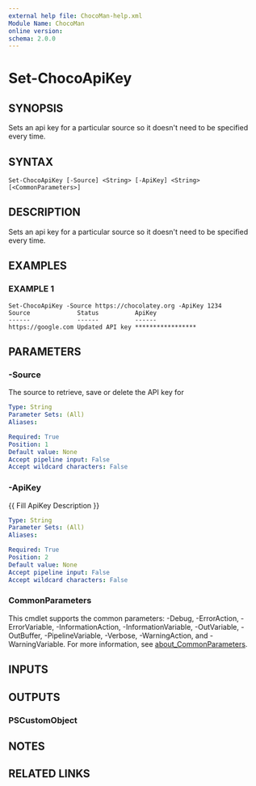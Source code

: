 ```yaml
---
external help file: ChocoMan-help.xml
Module Name: ChocoMan
online version:
schema: 2.0.0
---
```


# Set-ChocoApiKey

## SYNOPSIS
Sets an api key for a particular source so it doesn't need to be specified every time.

## SYNTAX

```
Set-ChocoApiKey [-Source] <String> [-ApiKey] <String> [<CommonParameters>]
```

## DESCRIPTION
Sets an api key for a particular source so it doesn't need to be specified every time.

## EXAMPLES

### EXAMPLE 1
```
Set-ChocoApiKey -Source https://chocolatey.org -ApiKey 1234
Source             Status          ApiKey
------             ------          ------
https://google.com Updated API key *****************
```

## PARAMETERS

### -Source
The source to retrieve, save or delete the API key for

```yaml
Type: String
Parameter Sets: (All)
Aliases:

Required: True
Position: 1
Default value: None
Accept pipeline input: False
Accept wildcard characters: False
```

### -ApiKey
{{ Fill ApiKey Description }}

```yaml
Type: String
Parameter Sets: (All)
Aliases:

Required: True
Position: 2
Default value: None
Accept pipeline input: False
Accept wildcard characters: False
```

### CommonParameters
This cmdlet supports the common parameters: -Debug, -ErrorAction, -ErrorVariable, -InformationAction, -InformationVariable, -OutVariable, -OutBuffer, -PipelineVariable, -Verbose, -WarningAction, and -WarningVariable. For more information, see [about_CommonParameters](http://go.microsoft.com/fwlink/?LinkID=113216).

## INPUTS

## OUTPUTS

### PSCustomObject
## NOTES

## RELATED LINKS
